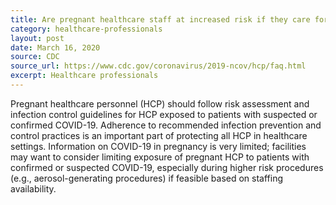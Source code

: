 ```yaml
---
title: Are pregnant healthcare staff at increased risk if they care for patients with COVID-19?
category: healthcare-professionals
layout: post
date: March 16, 2020
source: CDC
source_url: https://www.cdc.gov/coronavirus/2019-ncov/hcp/faq.html
excerpt: Healthcare professionals
---
```


Pregnant healthcare personnel (HCP) should follow risk assessment and infection control guidelines for HCP exposed to patients with suspected or confirmed COVID-19. Adherence to recommended infection prevention and control practices is an important part of protecting all HCP in healthcare settings. Information on COVID-19 in pregnancy is very limited; facilities may want to consider limiting exposure of pregnant HCP to patients with confirmed or suspected COVID-19, especially during higher risk procedures (e.g., aerosol-generating procedures) if feasible based on staffing availability.